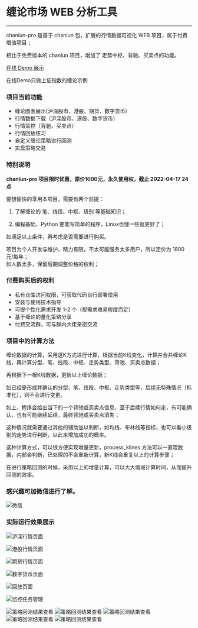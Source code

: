 # 缠论市场 WEB 分析工具

---

chanlun-pro 是基于 chanlun 包，扩展的行情数据可视化 WEB 项目，属于付费增值项目；

相比于免费版本的 chanlun 项目，增加了 走势中枢、背驰、买卖点的功能。

[在线 Demo 展示](http://www.chanlun-trader.com/)

在线Demo只做上证指数的缠论示例

### 项目当前功能

* 缠论图表展示(沪深股市、港股、期货、数字货币)
* 行情数据下载（沪深股市、港股、数字货币）
* 行情监控（背驰、买卖点）
* 行情回放练习
* 自定义缠论策略进行回测
* 实盘策略交易

### 特别说明

**chanlun-pro 项目限时优惠，原价1000元，永久使用权，截止 2022-04-17 24点**

要想愉快的享用本项目，需要有两个前提：

1. 了解缠论的 笔、线段、中枢、级别 等基础知识；

2. 编程基础，Python 要能写简单的程序，Linux也懂一些就更好了；

如满足以上条件，再考虑是否需要进行购买。

项目为个人开发与维护，精力有限，不太可能服务太多用户，所以定价为 1800 元/每年；   
如人数太多，保留后期调整价格的权利；

### 付费购买后的权利

* 私有仓库访问权限，可获取代码自行部署使用
* 安装与使用技术指导
* 可提个性化需求开发 1-2 个（视需求难易程度而定）
* 基于缠论的量化策略分享
* 付费交流群，可与群内大佬亲密交流


### 项目中的计算方法

缠论数据的计算，采用逐K方式进行计算，根据当前K线变化，计算并合并缠论K线，再计算分型、笔、线段、中枢、走势类型、背驰、买卖点数据；

再根据下一根K线数据，更新以上缠论数据；

如已经是形成并确认的分型、笔、线段、中枢、走势类型等，后续无特殊情况（标准化），则不会进行变更。

如上，程序会给出当下的一个背驰或买卖点信息，至于后续行情如何走，有可能确认，也有可能继续延续，最终背驰或买卖点消失；

这种情况就需要通过其他的辅助加以判断，如均线、布林线等指标，也可以看小级别的走势进行判断，以此来增加成功的概率。

这种计算方式，可以很方便实现增量更新，process_klines 方法可以一直喂数据，内部会判断，已处理的不会重新计算，新K线会重复以上的计算步骤；

在进行策略回测的时候，采用以上的增量计算，可以大大缩减计算时间，从而提升回测的效率。



### 感兴趣可加微信进行了解。

![微信](https://github.com/yijixiuxin/chanlun/raw/main/images/wx.jpg)

### 实际运行效果展示

![沪深行情页面](https://github.com/yijixiuxin/chanlun/raw/main/images/stock.png)

![港股行情页面](https://github.com/yijixiuxin/chanlun/raw/main/images/hk.png)

![期货行情页面](https://github.com/yijixiuxin/chanlun/raw/main/images/futures.png)

![数字货币页面](https://github.com/yijixiuxin/chanlun/raw/main/images/currency.png)

![回放页面](https://github.com/yijixiuxin/chanlun/raw/main/images/back.png)

![监控任务管理](https://github.com/yijixiuxin/chanlun/raw/main/images/check.png)

![策略回测结果查看](https://github.com/yijixiuxin/chanlun/raw/main/images/back_test_1.png)
![策略回测结果查看](https://github.com/yijixiuxin/chanlun/raw/main/images/back_test_2.png)
![策略回测结果查看](https://github.com/yijixiuxin/chanlun/raw/main/images/back_test_3.png)
![策略回测结果查看](https://github.com/yijixiuxin/chanlun/raw/main/images/back_test_4.png)
![策略回测结果查看](https://github.com/yijixiuxin/chanlun/raw/main/images/back_test_5.png)


